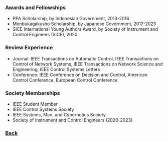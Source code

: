 ### Awards and Fellowships
- PPA Scholarship, by Indonesian Government, 2013-2016
- Monbukagakusho Scholarship, by Japanese Government, 2017-2023
- SICE International Young Authors Award, by Society of Instrument and Control Engineers (SICE), 2020

### Review Experience

- Journal: IEEE Transactions on Automatic Control, IEEE Transactions on Control of Network Systems, IEEE Transactions on Network Science and Engineering, IEEE Control Systems Letters
- Conference: IEEE Conference on Decision and Control, American Control Conference, European Control Conference

### Society Memberships

- IEEE Student Member
- IEEE Control Systems Society
- IEEE Systems, Man, and Cybernetics Society 
- Society of Instrument and Control Engineers (2020-2023)

### [Back](yurideka.github.io)
